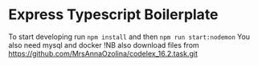 # Express Typescript Boilerplate
To start developing run `npm install` and then `npm run start:nodemon`
You also need mysql and docker
!NB also download files from https://github.com/MrsAnnaOzolina/codelex_16.2.task.git
